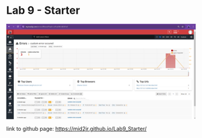 # Lab 9 - Starter

![image-of-tracking](trackjserrortrack.png)

link to github page: https://mid2jr.github.io/Lab9_Starter/